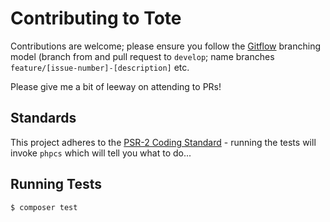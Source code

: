 # Contributing to Tote

Contributions are welcome; please ensure you follow the [Gitflow](http://nvie.com/posts/a-successful-git-branching-model/)
branching model (branch from and pull request to `develop`; name branches `feature/[issue-number]-[description]` etc.

Please give me a bit of leeway on attending to PRs!

## Standards

This project adheres to the [PSR-2 Coding Standard](http://www.php-fig.org/psr/psr-2/) - running the tests will invoke
`phpcs` which will tell you what to do...

## Running Tests

``` bash
$ composer test
```